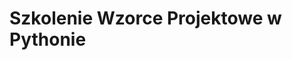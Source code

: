 # Szkolenie Wzorce Projektowe w Pythonie

<!--
[Ankieta ewaluacyjna](http://www.infotraining.pl/ankieta/py-dp-2017-11-06-km)
-->
